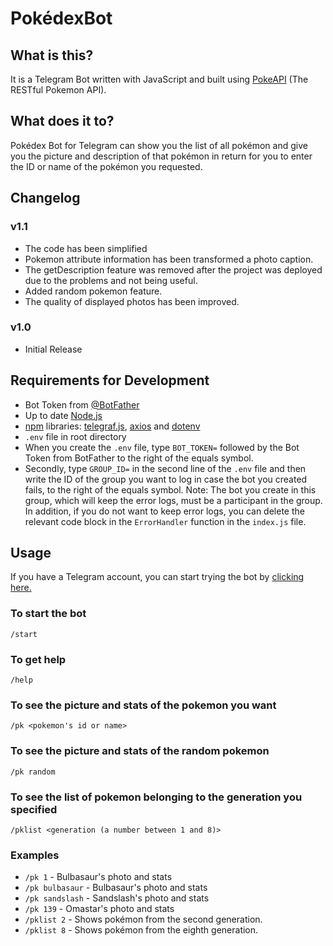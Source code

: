 # PokédexBot
## What is this?
It is a Telegram Bot written with JavaScript and built using [PokeAPI](https://pokeapi.co/) (The RESTful Pokemon API).
## What does it to?
Pokédex Bot for Telegram can show you the list of all pokémon and give you the picture and description of that pokémon in return for you to enter the ID or name of the pokémon you requested.
## Changelog
### v1.1
 - The code has been simplified
 - Pokemon attribute information has been transformed a photo caption.
 - The getDescription feature was removed after the project was deployed due to the problems and not being useful.
 - Added random pokemon feature.
 - The quality of displayed photos has been improved.
### v1.0
 - Initial Release
## Requirements for Development
 - Bot Token from [@BotFather](https://t.me/BotFather)
 - Up to date [Node.js](https://nodejs.org/en/)
 - [npm](https://www.npmjs.com/) libraries: [telegraf.js](https://www.npmjs.com/package/telegraf), [axios](https://www.npmjs.com/package/axios) and [dotenv](https://www.npmjs.com/package/dotenv)
 - `.env` file in root directory
 - When you create the `.env` file, type `BOT_TOKEN=` followed by the Bot Token from BotFather to the right of the equals symbol.
 - Secondly, type `GROUP_ID=` in the second line of the `.env` file and then write the ID of the group you want to log in case the bot you created fails, to the right of the equals symbol. Note: The bot you create in this group, which will keep the error logs, must be a participant in the group. In addition, if you do not want to keep error logs, you can delete the relevant code block in the `ErrorHandler` function in the `index.js` file.
## Usage
If you have a Telegram account, you can start trying the bot by [clicking here.](https://t.me/rotompokedex_bot)
### To start the bot
    /start
### To get help
    /help
### To see the picture and stats of the pokemon you want
    /pk <pokemon's id or name>
### To see the picture and stats of the random pokemon
    /pk random
### To see the list of pokemon belonging to the generation you specified
    /pklist <generation (a number between 1 and 8)>
### Examples
 - `/pk 1` - Bulbasaur's photo and stats
 - `/pk bulbasaur` - Bulbasaur's photo and stats
 - `/pk sandslash` - Sandslash's photo and stats
 - `/pk 139` - Omastar's photo and stats
 - `/pklist 2` - Shows pokémon from the second generation.
 - `/pklist 8` - Shows pokémon from the eighth generation.
